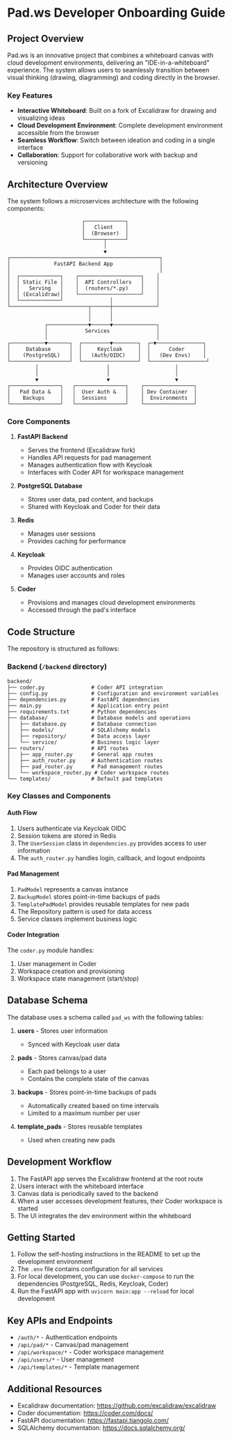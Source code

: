 # Pad.ws Developer Onboarding Guide

## Project Overview

Pad.ws is an innovative project that combines a whiteboard canvas with cloud development environments, delivering an "IDE-in-a-whiteboard" experience. The system allows users to seamlessly transition between visual thinking (drawing, diagramming) and coding directly in the browser.

### Key Features

- **Interactive Whiteboard**: Built on a fork of Excalidraw for drawing and visualizing ideas
- **Cloud Development Environment**: Complete development environment accessible from the browser
- **Seamless Workflow**: Switch between ideation and coding in a single interface
- **Collaboration**: Support for collaborative work with backup and versioning

## Architecture Overview

The system follows a microservices architecture with the following components:

```
                        ┌─────────────┐
                        │   Client    │
                        │  (Browser)  │
                        └──────┬──────┘
                               │
                               ▼
┌────────────────────────────────────────────────┐
│              FastAPI Backend App               │
│                                                │
│  ┌─────────────┐    ┌────────────────────┐    │
│  │ Static File │    │  API Controllers   │    │
│  │   Serving   │    │  (routers/*.py)    │    │
│  │ (Excalidraw)│    └────────────────────┘    │
│  └─────────────┘               │              │
└─────────────────────────┬──────┼──────────────┘
                          │      │
                          │      │
            ┌─────────────▼──────▼──────────────┐
            │            Services               │
            │                                   │
┌───────────▼───────┐  ┌─────────▼────────┐  ┌─▼───────────────┐
│     Database      │  │     Keycloak     │  │      Coder      │
│    (PostgreSQL)   │  │   (Auth/OIDC)    │  │   (Dev Envs)    │
└───────────────────┘  └──────────────────┘  └──────────────────┘
         │                      │                     │
         │                      │                     │
         ▼                      ▼                     ▼
┌────────────────┐   ┌────────────────┐    ┌────────────────┐
│   Pad Data &   │   │  User Auth &   │    │ Dev Container  │
│    Backups     │   │  Sessions      │    │  Environments  │
└────────────────┘   └────────────────┘    └────────────────┘
```

### Core Components

1. **FastAPI Backend**
   - Serves the frontend (Excalidraw fork)
   - Handles API requests for pad management
   - Manages authentication flow with Keycloak
   - Interfaces with Coder API for workspace management

2. **PostgreSQL Database**
   - Stores user data, pad content, and backups
   - Shared with Keycloak and Coder for their data

3. **Redis**
   - Manages user sessions
   - Provides caching for performance

4. **Keycloak**
   - Provides OIDC authentication
   - Manages user accounts and roles

5. **Coder**
   - Provisions and manages cloud development environments
   - Accessed through the pad's interface

## Code Structure

The repository is structured as follows:

### Backend (`/backend` directory)

```
backend/
├── coder.py               # Coder API integration
├── config.py              # Configuration and environment variables
├── dependencies.py        # FastAPI dependencies
├── main.py                # Application entry point
├── requirements.txt       # Python dependencies
├── database/              # Database models and operations
│   ├── database.py        # Database connection
│   ├── models/            # SQLAlchemy models
│   ├── repository/        # Data access layer
│   └── service/           # Business logic layer
├── routers/               # API routes
│   ├── app_router.py      # General app routes
│   ├── auth_router.py     # Authentication routes
│   ├── pad_router.py      # Pad management routes
│   └── workspace_router.py # Coder workspace routes
└── templates/             # Default pad templates
```

### Key Classes and Components

#### Auth Flow

1. Users authenticate via Keycloak OIDC
2. Session tokens are stored in Redis
3. The `UserSession` class in `dependencies.py` provides access to user information
4. The `auth_router.py` handles login, callback, and logout endpoints

#### Pad Management

1. `PadModel` represents a canvas instance
2. `BackupModel` stores point-in-time backups of pads
3. `TemplatePadModel` provides reusable templates for new pads
4. The Repository pattern is used for data access
5. Service classes implement business logic

#### Coder Integration

The `coder.py` module handles:
1. User management in Coder
2. Workspace creation and provisioning
3. Workspace state management (start/stop)

## Database Schema

The database uses a schema called `pad_ws` with the following tables:

1. **users** - Stores user information
   - Synced with Keycloak user data

2. **pads** - Stores canvas/pad data
   - Each pad belongs to a user
   - Contains the complete state of the canvas

3. **backups** - Stores point-in-time backups of pads
   - Automatically created based on time intervals
   - Limited to a maximum number per user

4. **template_pads** - Stores reusable templates
   - Used when creating new pads

## Development Workflow

1. The FastAPI app serves the Excalidraw frontend at the root route
2. Users interact with the whiteboard interface
3. Canvas data is periodically saved to the backend
4. When a user accesses development features, their Coder workspace is started
5. The UI integrates the dev environment within the whiteboard

## Getting Started

1. Follow the self-hosting instructions in the README to set up the development environment
2. The `.env` file contains configuration for all services
3. For local development, you can use `docker-compose` to run the dependencies (PostgreSQL, Redis, Keycloak, Coder)
4. Run the FastAPI app with `uvicorn main:app --reload` for local development

## Key APIs and Endpoints

- `/auth/*` - Authentication endpoints
- `/api/pad/*` - Canvas/pad management
- `/api/workspace/*` - Coder workspace management
- `/api/users/*` - User management
- `/api/templates/*` - Template management

## Additional Resources

- Excalidraw documentation: https://github.com/excalidraw/excalidraw
- Coder documentation: https://coder.com/docs/
- FastAPI documentation: https://fastapi.tiangolo.com/
- SQLAlchemy documentation: https://docs.sqlalchemy.org/
